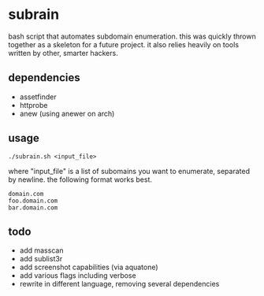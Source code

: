 # subrain

bash script that automates subdomain enumeration. this was quickly thrown together as a skeleton for a future project. it also relies heavily on tools written by other, smarter hackers.


## dependencies

* assetfinder
* httprobe
* anew (using anewer on arch)


## usage

```
./subrain.sh <input_file>
```

where "input_file" is a list of subomains you want to enumerate, separated by newline. the following format works best.
```
domain.com
foo.domain.com
bar.domain.com
```

## todo

* add masscan
* add sublist3r 
* add screenshot capabilities (via aquatone)
* add various flags including verbose
* rewrite in different language, removing several dependencies

